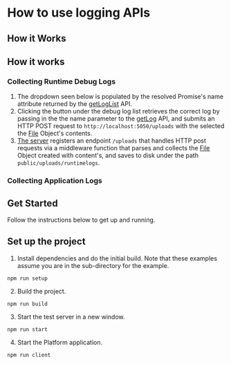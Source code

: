 # How to use logging APIs

## How it Works

## How it works

### Collecting **Runtime Debug Logs**

1. The dropdown seen below is populated by the resolved Promise's name attribute returned by the [getLogList](https://cdn.openfin.co/docs/javascript/stable/System.html#getLogList) API.
2. Clicking the button under the debug log list retrieves the correct log by passing in the  the name parameter to the [getLog](https://cdn.openfin.co/docs/javascript/stable/System.html#getLog) API, and submits an HTTP POST request to `http://localhost:5050/uploads` with the selected the [File](https://developer.mozilla.org/en-US/docs/Web/API/File) Object's contents.
3. [The server](server/src/index.ts) registers an endpoint `/uploads` that handles HTTP post requests via a middleware function that parses and collects the [File](https://developer.mozilla.org/en-US/docs/Web/API/File) Object created with content's, and saves to disk under the path `public/uploads/runtimelogs`.

### Collecting **Application Logs**  

## Get Started

Follow the instructions below to get up and running.

## Set up the project

1. Install dependencies and do the initial build. Note that these examples assume you are in the sub-directory for the example.

```shell
npm run setup
```

2. Build the project.

```shell
npm run build
```

3. Start the test server in a new window.

```shell
npm run start
```

4. Start the Platform application.

```shell
npm run client
```



